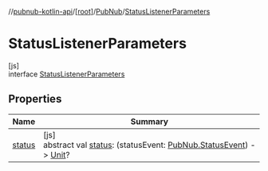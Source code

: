 //[pubnub-kotlin-api](../../../../index.md)/[[root]](../../index.md)/[PubNub](../index.md)/[StatusListenerParameters](index.md)

# StatusListenerParameters

[js]\
interface [StatusListenerParameters](index.md)

## Properties

| Name | Summary |
|---|---|
| [status](status.md) | [js]<br>abstract val [status](status.md): (statusEvent: [PubNub.StatusEvent](../-status-event/index.md)) -&gt; [Unit](https://kotlinlang.org/api/latest/jvm/stdlib/kotlin/-unit/index.html)? |
